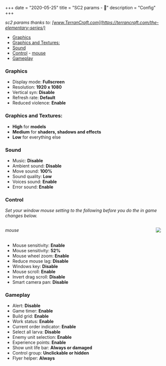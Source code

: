 +++ 
date = "2020-05-25"
title = "SC2 params - 👾"
description = "Config"
+++

*sc2 params thanks to: [www.TerranCraft.com](https://terrancraft.com/the-elementary-series/)*

- [Graphics](#graphics)
- [Graphics and Textures:](#graphics-and-textures)
- [Sound](#sound)
- [Control](#control)
      - [mouse](#mouse)
- [Gameplay](#gameplay)


### Graphics
* Display mode: **Fullscreen**
* Resolution: **1920 x 1080**
* Vertical syn: **Disable**
* Refresh rate: **Default**
* Reduced violence: **Enable**

### Graphics and Textures:
* **High** for **models**
* **Medium** for **shaders, shadows and effects**
* **Low** for everything else

### Sound
* Music: **Disable**
* Ambient sound: **Disable**
* Move sound: **100%**
* Sound quality: **Low**
* Voices sound: **Enable**
* Error sound: **Enable**

### Control
*Set your window mouse setting to the following before you do the in game changes below.*

<h2 id=mouseWin> <img src="https://terrancraft.files.wordpress.com/2016/12/mouse.jpg" align="right"></h2>

###### mouse

* Mouse sensitivity: **Enable**
* Mouse sensitivity: **52%**
* Mouse wheel zoom: **Enable**
* Reduce mouse lag: **Disable**
* Windows key: **Disable**
* Mouse scroll: **Enable**
* Invert drag scroll: **Disable**
* Smart camera pan: **Disable**

### Gameplay

* Alert: **Disable**
* Game timer: **Enable**
* Build grid: **Enable**
* Work status: **Enable**
* Current order indicator: **Enable**
* Select all larva: **Disable**
* Enemy unit selection: **Enable**
* Experience points: **Enable**
* Show unit life bar: **Always or damaged**
* Control group: **Unclickable or hidden**
* Flyer helper: **Always**